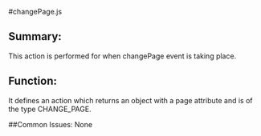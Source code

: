 #changePage.js

## Summary:
This action is performed for when changePage event is taking place.

## Function:
It defines an action which returns an object with a page attribute and is of the type CHANGE_PAGE.

##Common Issues:
None